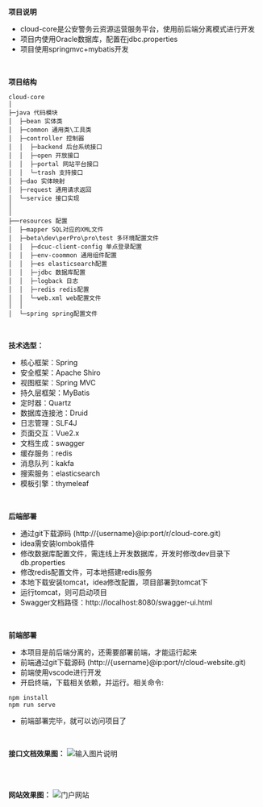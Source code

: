 **项目说明** 
- cloud-core是公安警务云资源运营服务平台，使用前后端分离模式进行开发
- 项目内使用Oracle数据库，配置在jdbc.properties
- 项目使用springmvc+mybatis开发

<br>
 
**项目结构** 
```
cloud-core
│
├─java 代码模块
│  ├─bean 实体类
│  ├─common 通用类\工具类
│  ├─controller 控制器
│  │  ├─backend 后台系统接口
│  │  ├─open 开放接口
│  │  ├─portal 网站平台接口
│  │  └─trash 支持接口
│  ├─dao 实体映射
│  ├─request 通用请求返回
│  └─service 接口实现 
│ 
│  
├──resources 配置
│  ├─mapper SQL对应的XML文件
│  ├─beta\dev\perPro\pro\test 多环境配置文件
│  │  ├─dcuc-client-config 单点登录配置
│  │  ├─env-coommon 通用组件配置
│  │  ├─es elasticsearch配置
│  │  ├─jdbc 数据库配置
│  │  ├─logback 日志
│  │  ├─redis redis配置
│  │  └─web.xml web配置文件
│  │
│  └─spring spring配置文件

```


<br> 


**技术选型：** 
- 核心框架：Spring
- 安全框架：Apache Shiro
- 视图框架：Spring MVC
- 持久层框架：MyBatis
- 定时器：Quartz
- 数据库连接池：Druid
- 日志管理：SLF4J
- 页面交互：Vue2.x 
- 文档生成：swagger
- 缓存服务：redis
- 消息队列：kakfa
- 搜索服务：elasticsearch
- 模板引擎：thymeleaf
<br> 


 **后端部署**
- 通过git下载源码
  (http://{username}@ip:port/r/cloud-core.git)
- idea需安装lombok插件
- 修改数据库配置文件，需连线上开发数据库，开发时修改dev目录下db.properties
- 修改redis配置文件，可本地搭建redis服务
- 本地下载安装tomcat，idea修改配置，项目部署到tomcat下
- 运行tomcat，则可启动项目
- Swagger文档路径：http://localhost:8080/swagger-ui.html

<br> 

 **前端部署**
 - 本项目是前后端分离的，还需要部署前端，才能运行起来
 - 前端通过git下载源码
   (http://{username}@ip:port/r/cloud-website.git)
 - 前端使用vscode进行开发
 - 开启终端，下载相关依赖，并运行。相关命令:
 ```
npm install
npm run serve
```
 - 前端部署完毕，就可以访问项目了
 
 <br>


**接口文档效果图：**
![输入图片说明](http://139.9.154.156/zentao/file-read-3.png?onlybody=yes "在这里输入图片标题")

<br> <br>


**网站效果图：**
![门户网站](http://139.9.154.156/zentao/file-read-4.png?onlybody=yes "门户网站")
<br><br>
<!--![后台管理系统](http://139.9.154.156/zentao/file-read-5.png?onlybody=yes "后台管理系统")-->

<br>

